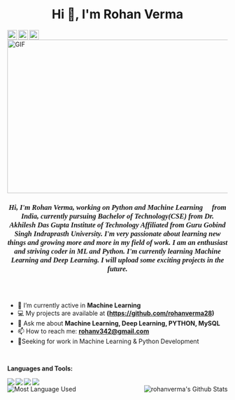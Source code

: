 <h1 align="center">Hi 👋, I'm Rohan Verma</h1>

  <a href="https://twitter.com/rohan_2899">
    <img align="left" alt="Prithvi Dev | Twitter" width="22px" src="https://cdn.jsdelivr.net/npm/simple-icons@v3/icons/twitter.svg" />
  </a>
  <a href="https://www.linkedin.com/in/rohan-verma-806650150/">
    <img align="left" alt="Rohan's LinkedIN" width="22px" src="https://cdn.jsdelivr.net/npm/simple-icons@v3/icons/linkedin.svg" />
  </a>
  <a href="https://www.instagram.com/rohan_verma28/">
    <img align="left" alt="Rohan's Instagram" width="22px" src="https://cdn.jsdelivr.net/npm/simple-icons@v3/icons/instagram.svg" />
  </a>

<img align="center" height="350" width="600" alt="GIF" src="https://i.pinimg.com/originals/09/3f/18/093f1861fc92b3a0ba497ece177b27e6.gif" />

<h3 align="center" style="font-family: Times New Roman;"><b><i>Hi, I'm Rohan Verma, working on Python and Machine Learning 🚀 from India, currently pursuing Bachelor of Technology(CSE) from Dr. Akhilesh Das Gupta Institute of Technology Affiliated from Guru Gobind Singh Indraprasth University. I'm very passionate about learning new things and growing more and more in my field of work. I am an enthusiast and striving coder in ML and Python. I'm currently learning Machine Learning and Deep Learning. I will upload some exciting projects in the future.</h3></i></b>

<br />
<br />

- 🔭 I’m currently active in **Machine Learning**
- 💻 My projects are available at **(https://github.com/rohanverma28)**
- 💬 Ask me about **Machine Learning, Deep Learning, PYTHON, MySQL**
- 📫 How to reach me: **rohanv342@gmail.com**
- 👨‍Seeking for work in Machine Learning & Python Development

<br /> 

**Languages and Tools:**  

<img align="left" src="https://img.icons8.com/fluent/48/000000/learning.png"/>
<img align="left" src="https://img.icons8.com/color/48/000000/python.png"/>
<img align="left" src="https://img.icons8.com/ios-filled/50/000000/mysql-logo.png"/>
<img src="https://img.icons8.com/color/48/000000/pycharm.png"/>
<br />
<img align="left" alt="Most Language Used" src="https://github-readme-stats.vercel.app/api/top-langs/?username=rohanverma28">
<img align="right" alt="rohanverma's Github Stats" src="https://github-readme-stats.vercel.app/api?username=rohanverma28&show_icons=true&theme=onedark">
